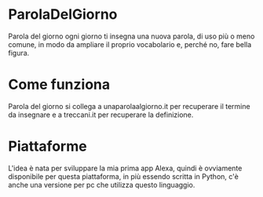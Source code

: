 # ParolaDelGiorno
Parola del giorno ogni giorno ti insegna una nuova parola, di uso più o meno comune, in modo da ampliare il proprio vocabolario e, perché no, fare bella figura.

# Come funziona
Parola del giorno si collega a unaparolaalgiorno.it per recuperare il termine da insegnare e a treccani.it per recuperare la definizione.

# Piattaforme
L'idea è nata per sviluppare la mia prima app Alexa, quindi è ovviamente disponibile per questa piattaforma, in più essendo scritta in Python, c'è anche una versione per pc che utilizza questo linguaggio.

